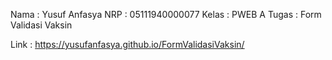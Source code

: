 Nama : Yusuf Anfasya
NRP : 05111940000077
Kelas : PWEB A
Tugas : Form Validasi Vaksin

Link : https://yusufanfasya.github.io/FormValidasiVaksin/
